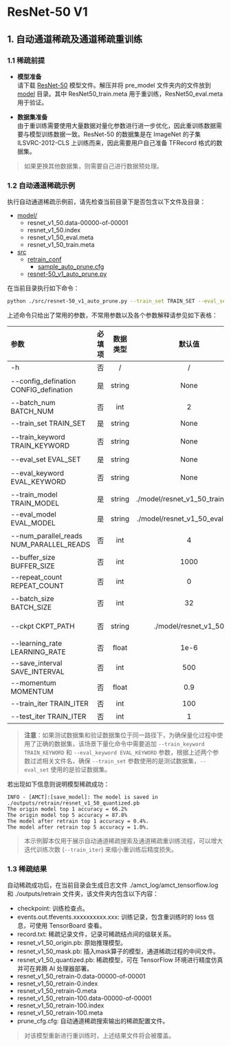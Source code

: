 # ResNet-50 V1

## 1. 自动通道稀疏及通道稀疏重训练

### 1.1 稀疏前提

+ **模型准备**  
请下载 [ResNet-50](https://obs-9be7.obs.cn-east-2.myhuaweicloud.com/003_Atc_Models/AE/ATC%20Model/resnet-50_v1_retrain/pre_model.zip) 模型文件。解压并将 pre_model 文件夹内的文件放到 [model](./model/) 目录。其中 ResNet50_train.meta 用于重训练，ResNet50_eval.meta 用于验证。

+ **数据集准备**  
由于重训练需要使用大量数据对量化参数进行进一步优化，因此重训练数据需要与模型训练数据一致。ResNet-50 的数据集是在 ImageNet 的子集 ILSVRC-2012-CLS 上训练而来，因此需要用户自己准备 TFRecord 格式的数据集。

> 如果更换其他数据集，则需要自己进行数据预处理。

### 1.2 自动通道稀疏示例

执行自动通道稀疏示例前，请先检查当前目录下是否包含以下文件及目录：

+ [model/](./model/)
  + resnet_v1_50.data-00000-of-00001
  + resnet_v1_50.index
  + resnet_v1_50_eval.meta
  + resnet_v1_50_train.meta
+ [src](./src/)
  + [retrain_conf](./src/retrain_conf/)
    + [sample_auto_prune.cfg](./src/retrain_conf/sample_auto_prune.cfg)
  + [resnet-50_v1_auto_prune.py](./src/resnet-50_v1_auto_prune.py)

在当前目录执行如下命令：

```bash
python ./src/resnet-50_v1_auto_prune.py --train_set TRAIN_SET --eval_set EVAL_SET --config_defination CONFIG
```

上述命令只给出了常用的参数，不常用参数以及各个参数解释请参见如下表格：

| 参数 | 必填项 | 数据类型 | 默认值 | 参数解释 |
| :-- | :-: | :-: | :-: | :-- |
| -h | 否 | / | / | 显示帮助信息。 |
| --config_defination CONFIG_defination | 是 | string | None | 简易配置文件路径（自动通道稀疏搜索：./src/retrain_conf/sample_auto_prune.cfg）。 |
| --batch_num BATCH_NUM | 否 | int| 2 | retrain 量化推理阶段的 batch 数。 |
| --train_set TRAIN_SET | 是 | string | None | 测试数据集路径。 |
| --train_keyword TRAIN_KEYWORD | 否 | string | None | 用于筛选训练集路径下包含该关键词的文件，若未定义，则默认训练集路径下所有文件作为训练集。 |
| --eval_set EVAL_SET | 是 | string | None | 验证数据集路径。 |
| --eval_keyword EVAL_KEYWORD | 否 | string | None | 用于筛选训练集路径下包含该关键词的文件，若未定义，则默认验证集路径下所有文件作为验证集。 |
| --train_model TRAIN_MODEL | 是 | string | ./model/resnet_v1_50_train.meta | 训练用模型路径。 |
| --eval_model EVAL_MODEL | 是 | string | ./model/resnet_v1_50_eval.meta | 验证模型路径。 |
| --num_parallel_reads NUM_PARALLEL_READS | 否 | int | 4 | 用于读取数据集的线程数，根据硬件运算能力酌情调整。 |
| --buffer_size BUFFER_SIZE | 否 | int | 1000 | 数据集乱序的缓存大小，根据内存空间酌情调整。 |
| --repeat_count REPEAT_COUNT | 否 | int | 0 | 数据集重复次数，若为0则无限循环。 |
| --batch_size BATCH_SIZE | 否 | int | 32 | TensorFlow 运行一次所使用的样本数量，根据内存或显存大小酌情调整。 |
| --ckpt CKPT_PATH | 否 | string | ./model/resnet_v1_50 | ResNet-50 V1 模型的官方权重 checkpoint 文件路径。 |
| --learning_rate LEARNING_RATE | 否 | float | 1e-6 | 学习率。 |
| --save_interval SAVE_INTERVAL | 否 | int | 500 | 重训练保存间隔。 |
| --momentum MOMENTUM | 否 | float | 0.9 | RMSPropOptimizer优化器的动量。 |
| --train_iter TRAIN_ITER | 否 | int | 100 | 训练迭代次数。 |
| --test_iter TRAIN_ITER | 否 | int | 1 | 自动通道稀疏搜索中的校验数据迭代次数。 |

> **注意**：如果测试数据集和验证数据集位于同一路径下，为确保量化过程中使用了正确的数据集，该场景下量化命令中需要追加 `--train_keyword TRAIN_KEYWORD` 和 `--eval_keyword EVAL_KEYWORD` 参数，根据上述两个参数过滤相关文件名，确保 `--train_set` 参数使用的是测试数据集，`--eval_set` 使用的是验证数据集。

若出现如下信息则说明模型稀疏成功：

```none
INFO - [AMCT]:[save_model]: The model is saved in ./outputs/retrain/resnet_v1_50_quantized.pb
The origin model top 1 accuracy = 66.2%
The origin model top 5 accuracy = 87.8%
The model after retrain top 1 accuracy = 0.4%.
The model after retrain top 5 accuracy = 1.0%.
```

> 本示例脚本仅用于展示自动通道稀疏搜索及通道稀疏重训练流程，可以增大迭代训练次数 (`--train_iter`) 来缩小重训练后精度损失。

### 1.3 稀疏结果

自动稀疏成功后，在当前目录会生成日志文件 ./amct_log/amct_tensorflow.log 和 ./outputs/retrain 文件夹，该文件夹内包含以下内容：

+ checkpoint: 训练检查点。
+ events.out.tfevents.xxxxxxxxxx.xxx: 训练记录，包含重训练时的 loss 信息，可使用 TensorBoard 查看。
+ record.txt: 稀疏记录文件，记录可稀疏结点间的级联关系。
+ resnet_v1_50_origin.pb: 原始推理模型。
+ resnet_v1_50_mask.pb: 插入mask算子的模型，通道稀疏过程的中间文件。
+ resnet_v1_50_quantized.pb: 稀疏模型，可在 TensorFlow 环境进行精度仿真并可在昇腾 AI 处理器部署。
+ resnet_v1_50_retrain-0.data-00000-of-00001
+ resnet_v1_50_retrain-0.index
+ resnet_v1_50_retrain-0.meta
+ resnet_v1_50_retrain-100.data-00000-of-00001
+ resnet_v1_50_retrain-100.index
+ resnet_v1_50_retrain-100.meta
+ prune_cfg.cfg: 自动通道稀疏搜索输出的稀疏配置文件。

> 对该模型重新进行重训练时，上述结果文件将会被覆盖。